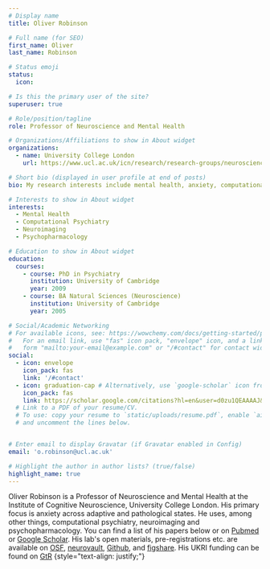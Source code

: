 ```yaml
---
# Display name
title: Oliver Robinson

# Full name (for SEO)
first_name: Oliver 
last_name: Robinson

# Status emoji
status:
  icon: 

# Is this the primary user of the site?
superuser: true

# Role/position/tagline
role: Professor of Neuroscience and Mental Health

# Organizations/Affiliations to show in About widget
organizations:
  - name: University College London
    url: https://www.ucl.ac.uk/icn/research/research-groups/neuroscience-and-mental-health

# Short bio (displayed in user profile at end of posts)
bio: My research interests include mental health, anxiety, computational psychiatry, neuroimaging, psychopharmacology

# Interests to show in About widget
interests:
  - Mental Health
  - Computational Psychiatry
  - Neuroimaging
  - Psychopharmacology

# Education to show in About widget
education:
  courses:
    - course: PhD in Psychiatry
      institution: University of Cambridge
      year: 2009
    - course: BA Natural Sciences (Neuroscience)
      institution: University of Cambridge
      year: 2005

# Social/Academic Networking
# For available icons, see: https://wowchemy.com/docs/getting-started/page-builder/#icons
#   For an email link, use "fas" icon pack, "envelope" icon, and a link in the
#   form "mailto:your-email@example.com" or "/#contact" for contact widget.
social:
  - icon: envelope
    icon_pack: fas
    link: '/#contact'
  - icon: graduation-cap # Alternatively, use `google-scholar` icon from `ai` icon pack
    icon_pack: fas
    link: https://scholar.google.com/citations?hl=en&user=d0zu1QEAAAAJ&view_op=list_works&sortby=pubdate
  # Link to a PDF of your resume/CV.
  # To use: copy your resume to `static/uploads/resume.pdf`, enable `ai` icons in `params.yaml`,
  # and uncomment the lines below.


# Enter email to display Gravatar (if Gravatar enabled in Config)
email: 'o.robinson@ucl.ac.uk'

# Highlight the author in author lists? (true/false)
highlight_name: true
---
```


Oliver Robinson is a Professor of Neuroscience and Mental Health at the Institute of Cognitive Neuroscience, University College London. His primary focus is anxiety across adaptive and pathological states. He uses, among other things, computational psychiatry, neuroimaging and psychopharmacology. You can find a list of his papers below or on <a href="https://pubmed.ncbi.nlm.nih.gov/?term=Robinson%20OJ%20OR%2010.1093%2Fscan%2Fnsw088%20NOT%20%22Curtin%20University%22%20NOT%20%22Pregnancy%22%20NOT%20%22duck%22%20NOT%20%22turtle%22%20NOT%20%22Cornell%22&page=2" target="_blank" rel="noopener noreferrer">Pubmed</a> or <a href="https://scholar.google.com/citations?hl=en&user=d0zu1QEAAAAJ&view_op=list_works&sortby=pubdate" rel="noopener noreferrer">Google Scholar</a>. His lab's open materials, pre-registrations etc. are available on <a href="https://osf.io/qjpmk/" rel="noopener noreferrer">OSF</a>,  <a href="https://identifiers.org/neurovault.collection:6012" rel="noopener noreferrer">neurovault</a>, <a href="https://github.com/ojr23" rel="noopener noreferrer">Github</a>, and <a href="https://figshare.com/authors/Oliver_Robinson/568652" rel="noopener noreferrer">figshare</a>. His UKRI funding can be found on <a href="https://gtr.ukri.org/person/A026CA34-0175-4964-A40E-7B111B29315D" rel="noopener noreferrer">GtR</a>
{style="text-align: justify;"}   
